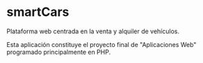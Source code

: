 # smartCars

Plataforma web centrada en la venta y alquiler de vehículos.

Esta aplicación constituye el proyecto final de "Aplicaciones Web" programado principalmente en PHP.

